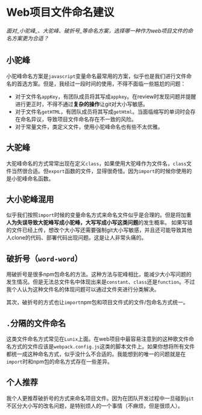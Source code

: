 # Web项目文件命名建议

###### 面对_小驼峰_、_大驼峰_、破折号_等命名方案，选择哪一种作为web项目文件的命名方案更为合适？


## 小驼峰

小驼峰命名方案是`javascript`变量命名最常用的方案，似乎也是我们进行文件命名的首选方案。但是，我经过一段时间的使用，不得不面临一些尴尬的问题：

* 对于文件名`appKey`，有团队成员将其写成`appkey`。在review时发现问题并提醒进行更正时，不得不通过**复杂的操作**让git对大小写敏感。
* 对于文件名`getHTML`，有团队成员将其写成`getHtml`。当面临缩写的单词时会存在命名异议，导致项目文件命名存在不一致的风险。
* 对于常量文件，类定义文件，使用小驼峰命名也有些不太优雅。


## 大驼峰

大驼峰命名的方式常常出现在定义`class`，如果使用大驼峰作为文件名，`class`文件当然很合适。但`export`函数的文件，显得很奇怪。因为`import`的时候你使用的是小驼峰命名函数。


## 大小驼峰混用

似乎我们按照`import`时候的变量命名方式来命名文件似乎是合理的。但是将加重**人为失误导致大驼峰写成小驼峰，大写写成小写这类问题**的发生概率。
如果写错的文件已经上传，想改个大小写还需要强制git大小写敏感，并且还可能导致其他人clone的代码、部署代码出现问题。这是让人非常头痛的。


## 破折号（`word-word`）

用破折号是很多npm包命名的方法。这种方法与驼峰相比，能减少大小写问题的发生情况。但是无法总文件名中体现出来是`constant`、`class`还是`function`。不过我个人认为这种文件名的体现问题可以通过文件夹进行分类解决。

其次，破折号的方式也让`import`npm包和项目文件式的文件/包命名方式统一。


## `.`分隔的文件命名

这类文件命名方式常见在`Lunix`上面。在web项目中最容易注意到的这种歌文件命名方式的文件应该是`webpack.config.js`这类的脚本文件上。如果你想将所有文件都统一成这种命名方式，似乎没什么不合适的。我能想到的唯一的问题就是在`import`时和npm包的命名方式存在一些差异。


## 个人推荐

我个人更推荐破折号的方式来命名项目文件。因为在团队开发过程中一旦碰到`git`不区分大小写的改名问题，是特别烦人的一个事情（不麻烦，但是很烦人）。
